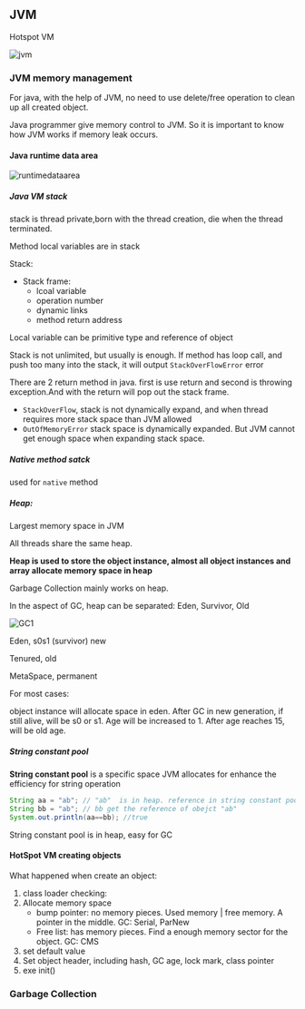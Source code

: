 ## JVM

Hotspot VM

![jvm](/Users/jackpu/Desktop/work/javaguide/pictures/jvm.png)

### JVM memory management



For java, with the help of JVM, no need to use delete/free operation to clean up all created object.

Java programmer give memory control to JVM. So it is important to know how JVM works if memory leak occurs.



#### Java runtime data area

![runtimedataarea](/Users/jackpu/Desktop/work/javaguide/pictures/runtimedataarea.png)



##### Java VM stack

stack is thread private,born with the thread creation, die when the thread terminated.

Method local variables are in stack

Stack:

* Stack frame:
  * lcoal variable
  * operation number
  * dynamic links
  * method return address

Local variable can be primitive type and reference of object

Stack is not unlimited, but usually is enough. If method has loop call, and push too many into the stack, it will output `StackOverFlowError`  error

There are 2 return method in java. first is use return and second is throwing exception.And with the return will pop out the stack frame.

* `StackOverFlow`, stack is not dynamically expand, and when thread requires more stack space than JVM allowed
* `OutOfMemoryError` stack space is dynamically expanded. But JVM cannot get enough space when expanding stack space.



##### Native method satck

used for `native` method



##### Heap:

Largest memory space in JVM

All threads share the same heap. 

**Heap is used to store the object instance, almost all object instances and array allocate memory space in heap**



Garbage Collection mainly works on heap.

In the aspect of GC, heap can be separated: Eden, Survivor, Old 

![GC1](/Users/jackpu/Desktop/work/javaguide/pictures/GC1.png)

Eden, s0s1 (survivor) new

Tenured, old

MetaSpace, permanent



For most cases: 

object instance will allocate space in eden. After GC in new generation, if still alive, will be s0 or s1. Age will be increased to 1. After age reaches 15, will be old age.





##### String constant pool

**String constant pool** is a specific space JVM allocates for enhance the efficiency for string operation

```java
String aa = "ab"; // "ab"  is in heap. reference in string constant pool
String bb = "ab"; // bb get the reference of obejct "ab"
System.out.println(aa==bb); //true
```

String constant pool is in heap, easy for GC



#### HotSpot VM creating objects

What happened when create an object:

1. class loader checking:
2. Allocate memory space
   * bump pointer: no memory pieces. Used memory | free memory. A pointer in the middle. GC: Serial, ParNew
   * Free list: has memory pieces. Find a enough memory sector for the object. GC: CMS
3. set default value
4. Set object header, including hash, GC age, lock mark, class pointer
5. exe init()



### Garbage Collection

